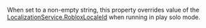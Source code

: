 When set to a non-empty string, this property overrides value of the
[LocalizationService.RobloxLocaleId](https://create.roblox.com/docs/reference/engine/classes/LocalizationService#RobloxLocaleId) when running in play solo mode.